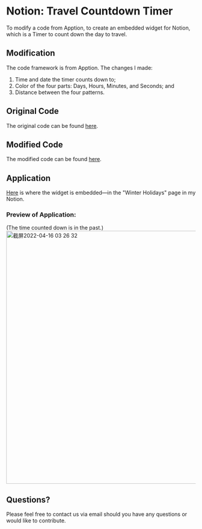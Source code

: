 # Notion: Travel Countdown Timer
To modify a code from Apption, to create an embedded widget for Notion, which is a Timer to count down the day to travel.

## Modification
The code framework is from Apption.
The changes I made:
1. Time and date the timer counts down to;
2. Color of the four parts: Days, Hours, Minutes, and Seconds; and
3. Distance between the four patterns.

## Original Code
The original code can be found [here](https://github.com/ShoroukAziz/notion_widgets/blob/master/countDown.html).

## Modified Code
The modified code can be found [here](https://github.com/rooosaJUJU/Notion_Travel_Countdown_Timer/blob/main/countdown_timer.html).

## Application
[Here](https://deserted-animantarx-5b4.notion.site/3d69acf804b54a9e95f0094621ba0654) is where the widget is embedded—in the "Winter Holidays" page in my Notion.
### Preview of Application:
(The time counted down is in the past.)
<img width="671" alt="截屏2022-04-16 03 26 32" src="https://user-images.githubusercontent.com/95554583/163668113-cae07a36-93df-418a-a2e7-96a46433474b.png">


## Questions?
Please feel free to contact us via email should you have any questions or would like to contribute.
